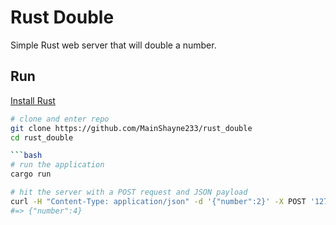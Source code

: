 # Rust Double

Simple Rust web server that will double a number.

## Run

[Install Rust](https://www.rust-lang.org/en-US/install.html)

```bash
# clone and enter repo
git clone https://github.com/MainShayne233/rust_double
cd rust_double

```bash
# run the application
cargo run
```

```bash
# hit the server with a POST request and JSON payload
curl -H "Content-Type: application/json" -d '{"number":2}' -X POST '127.0.0.1:8080/double'
#=> {"number":4}
```

